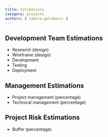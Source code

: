 ```yaml
---
title: Estimations
category: projects
authors: [ tamara-golubovic ]
---
```


## Development Team Estimations

* Research (design)
* Wireframe (design)
* Development
* Testing
* Deployment

## Management Estimations

* Project management (percentage)
* Technical management (percentage)

## Project Risk Estimations

* Buffer (percentage)